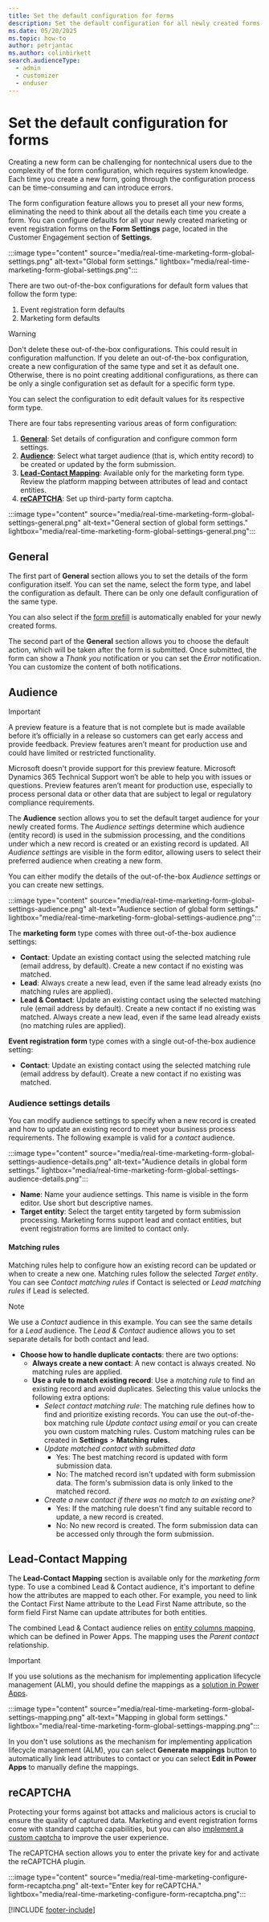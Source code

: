 ```yaml
---
title: Set the default configuration for forms
description: Set the default configuration for all newly created forms in Dynamics 365 Customer Insights - Journeys.
ms.date: 05/20/2025
ms.topic: how-to
author: petrjantac
ms.author: colinbirkett
search.audienceType: 
  - admin
  - customizer
  - enduser
---
```


# Set the default configuration for forms

Creating a new form can be challenging for nontechnical users due to the complexity of the form configuration, which requires system knowledge. Each time you create a new form, going through the configuration process can be time-consuming and can introduce errors.

The form configuration feature allows you to preset all your new forms, eliminating the need to think about all the details each time you create a form. You can configure defaults for all your newly created marketing or event registration forms on the **Form Settings** page, located in the Customer Engagement section of **Settings**.

:::image type="content" source="media/real-time-marketing-form-global-settings.png" alt-text="Global form settings." lightbox="media/real-time-marketing-form-global-settings.png":::

There are two out-of-the-box configurations for default form values that follow the form type:

1. Event registration form defaults
1. Marketing form defaults

> [!WARNING]
> Don't delete these out-of-the-box configurations. This could result in configuration malfunction. If you delete an out-of-the-box configuration, create a new configuration of the same type and set it as default one. Otherwise, there is no point creating additional configurations, as there can be only a single configuration set as default for a specific form type.

You can select the configuration to edit default values for its respective form type.

There are four tabs representing various areas of form configuration:

1. **[General](real-time-marketing-form-global-settings.md#general)**: Set details of configuration and configure common form settings.
1. **[Audience](real-time-marketing-form-global-settings.md#audience)**: Select what target audience (that is, which entity record) to be created or updated by the form submission.
1. **[Lead-Contact Mapping](real-time-marketing-form-global-settings.md#lead-contact-mapping)**: Available only for the marketing form type. Review the platform mapping between attributes of lead and contact entities.
1. **[reCAPTCHA](real-time-marketing-form-global-settings.md#recaptcha)**: Set up third-party form captcha.

:::image type="content" source="media/real-time-marketing-form-global-settings-general.png" alt-text="General section of global form settings." lightbox="media/real-time-marketing-form-global-settings-general.png":::

## General

The first part of **General** section allows you to set the details of the form configuration itself. You can set the name, select the form type, and label the configuration as default. There can be only one default configuration of the same type.

You can also select if the [form prefill](real-time-marketing-form-prefill.md) is automatically enabled for your newly created forms.

The second part of the **General** section allows you to choose the default action, which will be taken after the form is submitted. Once submitted, the form can show a *Thank you* notification or you can set the *Error* notification. You can customize the content of both notifications.

## Audience

> [!IMPORTANT]
> A preview feature is a feature that is not complete but is made available before it’s officially in a release so customers can get early access and provide feedback. Preview features aren’t meant for production use and could have limited or restricted functionality.
>
> Microsoft doesn't provide support for this preview feature. Microsoft Dynamics 365 Technical Support won’t be able to help you with issues or questions. Preview features aren’t meant for production use, especially to process personal data or other data that are subject to legal or regulatory compliance requirements.

The **Audience** section allows you to set the default target audience for your newly created forms. The *Audience settings* determine which audience (entity record) is used in the submission processing, and the conditions under which a new record is created or an existing record is updated. All *Audience settings* are visible in the form editor, allowing users to select their preferred audience when creating a new form.

You can either modify the details of the out-of-the-box *Audience settings* or you can create new settings.

:::image type="content" source="media/real-time-marketing-form-global-settings-audience.png" alt-text="Audience section of global form settings." lightbox="media/real-time-marketing-form-global-settings-audience.png":::

The **marketing form** type comes with three out-of-the-box audience settings:

- **Contact**: Update an existing contact using the selected matching rule (email address, by default). Create a new contact if no existing was matched.
- **Lead**: Always create a new lead, even if the same lead already exists (no matching rules are applied).
- **Lead & Contact**: Update an existing contact using the selected matching rule (email address by default). Create a new contact if no existing was matched. Always create a new lead, even if the same lead already exists (no matching rules are applied).

**Event registration form** type comes with a single out-of-the-box audience setting:

- **Contact**: Update an existing contact using the selected matching rule (email address by default). Create a new contact if no existing was matched.

### Audience settings details

You can modify audience settings to specify when a new record is created and how to update an existing record to meet your business process requirements. The following example is valid for a *contact* audience.

:::image type="content" source="media/real-time-marketing-form-global-settings-audience-details.png" alt-text="Audience details in global form settings." lightbox="media/real-time-marketing-form-global-settings-audience-details.png":::

- **Name**: Name your audience settings. This name is visible in the form editor. Use short but descriptive names.
- **Target entity**: Select the target entity targeted by form submission processing. Marketing forms support lead and contact entities, but event registration forms are limited to contact only.

#### Matching rules

Matching rules help to configure how an existing record can be updated or when to create a new one. Matching rules follow the selected *Target entity*. You can see *Contact matching rules* if Contact is selected or *Lead matching rules* if Lead is selected.

> [!NOTE]
> We use a *Contact* audience in this example. You can see the same details for a *Lead* audience. The *Lead & Contact* audience allows you to set separate details for both contact and lead.

- **Choose how to handle duplicate contacts**: there are two options:
  - **Always create a new contact**: A new contact is always created. No matching rules are applied.
  - **Use a rule to match existing record**: Use a *matching rule* to find an existing record and avoid duplicates. Selecting this value unlocks the following extra options:
    - *Select contact matching rule*: The matching rule defines how to find and prioritize existing records. You can use the out-of-the-box matching rule *Update contact using email* or you can create you own custom matching rules. Custom matching rules can be created in **Settings** > **Matching rules**.
    - *Update matched contact with submitted data*
      - Yes: The best matching record is updated with form submission data.
      - No: The matched record isn't updated with form submission data. The form's submission data is only linked to the matched record.
    - *Create a new contact if there was no match to an existing one?*
      - Yes: If the matching rule doesn't find any suitable record to update, a new record is created.
      - No: No new record is created. The form submission data can be accessed only through the form submission.

## Lead-Contact Mapping

The **Lead-Contact Mapping** section is available only for the *marketing form* type. To use a combined Lead & Contact audience, it's important to define how the attributes are mapped to each other. For example, you need to link the Contact First Name attribute to the Lead First Name attribute, so the form field First Name can update attributes for both entities.

The combined Lead & Contact audience relies on [entity columns mapping](/power-apps/maker/data-platform/map-entity-fields), which can be defined in Power Apps. The mapping uses the *Parent contact* relationship.

> [!IMPORTANT]
> If you use solutions as the mechanism for implementing application lifecycle management (ALM), you should define the mappings as a [solution in Power Apps](/power-apps/maker/data-platform/solutions-overview).

:::image type="content" source="media/real-time-marketing-form-global-settings-mapping.png" alt-text="Mapping in global form settings." lightbox="media/real-time-marketing-form-global-settings-mapping.png":::

In you don't use solutions as the mechanism for implementing application lifecycle management (ALM), you can select **Generate mappings** button to automatically link lead attributes to contact or you can select **Edit in Power Apps** to manually define the mappings.

## reCAPTCHA

Protecting your forms against bot attacks and malicious actors is crucial to ensure the quality of captured data. Marketing and event registration forms come with standard captcha capabilities, but you can also [implement a custom captcha](real-time-marketing-form-custom-captcha.md) to improve the user experience.

The reCAPTCHA section allows you to enter the private key for and activate the reCAPTCHA plugin.

:::image type="content" source="media/real-time-marketing-configure-form-recaptcha.png" alt-text="Enter key for reCAPTCHA." lightbox="media/real-time-marketing-configure-form-recaptcha.png":::

[!INCLUDE [footer-include](./includes/footer-banner.md)]
